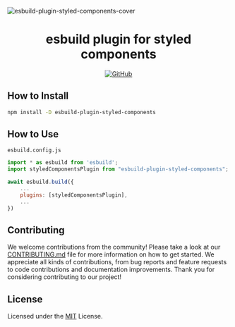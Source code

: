 ![esbuild-plugin-styled-components-cover](https://github.com/appzic/esbuild-plugin-styled-components/assets/64678612/235d077d-cf05-4e84-8924-28ca5ba2075c)

<h1 align=center>esbuild plugin for styled components</h1>

<p align="center" style="align: center;">
    <a href="https://github.com/appzic/esbuild-plugin-styled-components/blob/main/LICENSE">
        <img alt="GitHub" src="https://img.shields.io/github/license/appzic/esbuild-plugin-styled-components">
    </a>
</p>


## How to Install
```bash
npm install -D esbuild-plugin-styled-components
```

## How to Use
`esbuild.config.js`
```js
import * as esbuild from 'esbuild';
import styledComponentsPlugin from "esbuild-plugin-styled-components";

await esbuild.build({
    ...
    plugins: [styledComponentsPlugin],
    ...
})
```

## Contributing

We welcome contributions from the community! Please take a look at our [CONTRIBUTING.md](CONTRIBUTING.md) file for more information on how to get started. We appreciate all kinds of contributions, from bug reports and feature requests to code contributions and documentation improvements. Thank you for considering contributing to our project!

## License

Licensed under the [MIT](LICENSE) License.